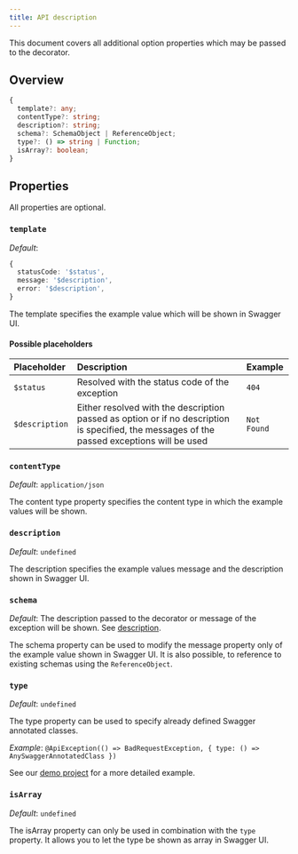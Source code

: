 ```yaml
---
title: API description
---
```


This document covers all additional option properties which may be passed to the decorator.

## Overview

```typescript
{
  template?: any;
  contentType?: string;
  description?: string;
  schema?: SchemaObject | ReferenceObject;
  type?: () => string | Function;
  isArray?: boolean;
}
```

## Properties

All properties are optional.

### `template`

*Default*:

```typescript
{
  statusCode: '$status',
  message: '$description',
  error: '$description',
}
```

The template specifies the example value which will be shown in Swagger UI.

#### Possible placeholders

| Placeholder    | Description                                                                                                                                 | Example     |
| :------------- | :------------------------------------------------------------------------------------------------------------------------------------------ | :---------- |
| `$status`      | Resolved with the status code of the exception                                                                                              | `404`       |
| `$description` | Either resolved with the description passed as option or if no description is specified, the messages of the passed exceptions will be used | `Not Found` |

### `contentType`

*Default*: `application/json`

The content type property specifies the content type in which the example values will be shown.

### `description`

*Default*: `undefined`

The description specifies the example values message and the description shown in Swagger UI.

### `schema`

*Default*: The description passed to the decorator or message of the exception will be shown. See [description](#description).

The schema property can be used to modify the message property only of the example value shown in Swagger UI. It is also possible, to reference to existing schemas using the `ReferenceObject`.

### `type`

*Default*: `undefined`

The type property can be used to specify already defined Swagger annotated classes.

*Example*:
`@ApiException(() => BadRequestException, { type: () => AnySwaggerAnnotatedClass })`

See our [demo project](https://github.com/nanogiants/nestjs-swagger-api-exception-decorator/blob/f801c034188a9d65fa5ee6ad5965c437e225fb03/demo/src/app.controller.ts#L67) for a more detailed example.

### `isArray`

*Default*: `undefined`

The isArray property can only be used in combination with the `type` property. It allows you to let the type be shown as array in Swagger UI.
